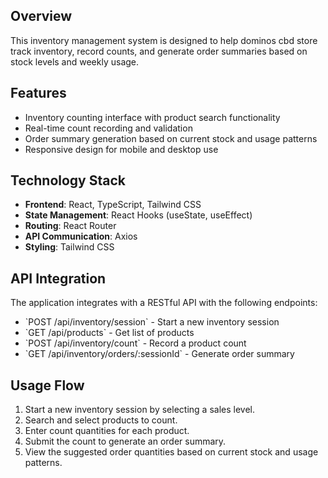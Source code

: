 ## Overview

This inventory management system is designed to help dominos cbd store track inventory, record counts, and generate order summaries based on stock levels and weekly usage.

## Features

- Inventory counting interface with product search functionality
- Real-time count recording and validation
- Order summary generation based on current stock and usage patterns
- Responsive design for mobile and desktop use

## Technology Stack

- **Frontend**: React, TypeScript, Tailwind CSS
- **State Management**: React Hooks (useState, useEffect)
- **Routing**: React Router
- **API Communication**: Axios
- **Styling**: Tailwind CSS

## API Integration

The application integrates with a RESTful API with the following endpoints:

- \`POST /api/inventory/session\` - Start a new inventory session
- \`GET /api/products\` - Get list of products
- \`POST /api/inventory/count\` - Record a product count
- \`GET /api/inventory/orders/:sessionId\` - Generate order summary

## Usage Flow

1. Start a new inventory session by selecting a sales level.
2. Search and select products to count.
3. Enter count quantities for each product.
4. Submit the count to generate an order summary.
5. View the suggested order quantities based on current stock and usage patterns.
